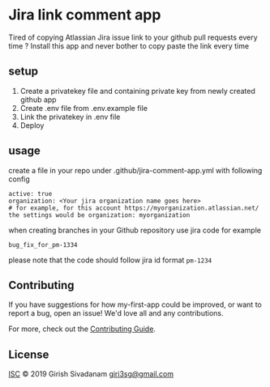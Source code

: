 # Jira link comment app

Tired of copying Atlassian Jira issue link to your github pull requests every time ?
Install this app and never bother to copy paste the link every time

## setup
1. Create a privatekey file and containing private key from newly created github app
2. Create .env file from .env.example file
3. Link the privatekey in .env file
4. Deploy

## usage
create a file in your repo under .github/jira-comment-app.yml with following config
```shell
active: true
organization: <Your jira organization name goes here> 
# for example, for this account https://myorganization.atlassian.net/ the settings would be organization: myorganization
```

when creating branches in your Github repository use jira code for example
```shell
bug_fix_for_pm-1334
```
please note that the code should follow jira id format ```pm-1234```

## Contributing

If you have suggestions for how my-first-app could be improved, or want to report a bug, open an issue! We'd love all and any contributions.

For more, check out the [Contributing Guide](CONTRIBUTING.md).

## License

[ISC](LICENSE) © 2019 Girish Sivadanam <giri3sg@gmail.com>

